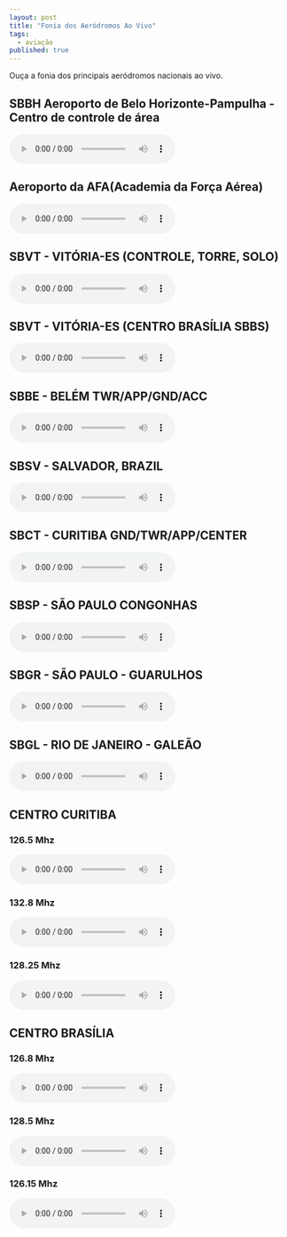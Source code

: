 ```yaml
---
layout: post
title: "Fonia dos Aeródromos Ao Vivo"
tags:
  - aviação
published: true
---
```


Ouça a fonia dos principais aeródromos nacionais ao vivo.

<!-- mais -->
## SBBH Aeroporto de Belo Horizonte-Pampulha - Centro de controle de área
<audio controls src="http://d.liveatc.net/sbbh_acc_bs2" type="audio/mpeg">Seu navegador não suporta a tag audio.</audio>

## Aeroporto da AFA(Academia da Força Aérea)
<audio controls src="http://liveatc.com.br:4448/122400" type="audio/mpeg">Seu navegador não suporta a tag audio.</audio>

## SBVT - VITÓRIA-ES (CONTROLE, TORRE, SOLO)
<audio controls src="http://bos.liveatc.net/sbvt" type="audio/mpeg">Seu navegador não suporta a tag audio.</audio>


## SBVT - VITÓRIA-ES (CENTRO BRASÍLIA SBBS)
<audio controls src="http://bos.liveatc.net/sbvt2" type="audio/mpeg">Seu navegador não suporta a tag audio.</audio>


## SBBE - BELÉM TWR/APP/GND/ACC
<audio controls src="http://bos.liveatc.net/sbbe" type="audio/mpeg">Seu navegador não suporta a tag audio.</audio>


## SBSV - SALVADOR, BRAZIL
<audio controls src="http://bos.liveatc.net/sbsv" type="audio/mpeg">Seu navegador não suporta a tag audio.</audio>


<!-- ## SBBH - BELO HORIZONTE
<audio controls src="http://bos.liveatc.net/sbbh" type="audio/mpeg">Seu navegador não suporta a tag audio.</audio>
 -->

## SBCT - CURITIBA GND/TWR/APP/CENTER
<audio controls src="http://bos.liveatc.net/sbct" type="audio/mpeg">Seu navegador não suporta a tag audio.</audio>


## SBSP - SÃO PAULO CONGONHAS
<audio controls src="http://bos.liveatc.net/sbsp" type="audio/mpeg">Seu navegador não suporta a tag audio.</audio>


## SBGR - SÃO PAULO - GUARULHOS
<audio controls src="http://bos.liveatc.net/sbgr" type="audio/mpeg">Seu navegador não suporta a tag audio.</audio>


## SBGL - RIO DE JANEIRO - GALEÃO
<audio controls src="http://bos.liveatc.net/sbgl" type="audio/mpeg">Seu navegador não suporta a tag audio.</audio>

## CENTRO CURITIBA

### 126.5 Mhz
<audio controls src="http://liveatc.com.br:8000/126.5" type="audio/mpeg">Seu navegador não suporta a tag audio.</audio>

### 132.8 Mhz
<audio controls src="http://liveatc.com.br:8000/132.8" type="audio/mpeg">Seu navegador não suporta a tag audio.</audio>

### 128.25 Mhz
<audio controls src="http://liveatc.com.br:8000/128.25" type="audio/mpeg">Seu navegador não suporta a tag audio.</audio>


## CENTRO BRASÍLIA

### 126.8 Mhz
<audio controls src="http://liveatc.com.br:8000/126.8" type="audio/mpeg">Seu navegador não suporta a tag audio.</audio>

### 128.5 Mhz
<audio controls src="http://liveatc.com.br:8000/128.5" type="audio/mpeg">Seu navegador não suporta a tag audio.</audio>

### 126.15 Mhz
<audio controls src="http://liveatc.com.br:8000/126.15" type="audio/mpeg">Seu navegador não suporta a tag audio.</audio>
